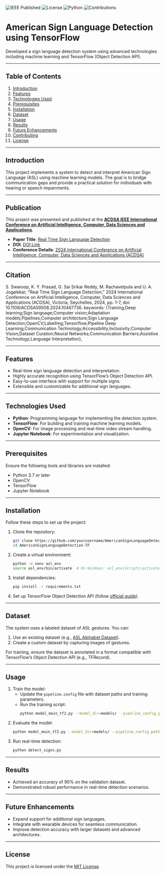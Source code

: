 ![IEEE Published](https://img.shields.io/badge/Published%20on-IEEE-blue)
![License](https://img.shields.io/badge/License-MIT-green)
![Python](https://img.shields.io/badge/Python-3.7%2B-yellow)
![Contributions](https://img.shields.io/badge/Contributions-Welcome-brightgreen)


# American Sign Language Detection using TensorFlow

Developed a sign language detection system using advanced technologies including machine learning and TensorFlow (Object Detection API).

---

## Table of Contents
1. [Introduction](#introduction)
2. [Features](#features)
3. [Technologies Used](#technologies-used)
4. [Prerequisites](#prerequisites)
5. [Installation](#installation)
6. [Dataset](#dataset)
7. [Usage](#usage)
8. [Results](#results)
9. [Future Enhancements](#future-enhancements)
10. [Contributing](#contributing)
11. [License](#license)

---

## Introduction
This project implements a system to detect and interpret American Sign Language (ASL) using machine learning models. The goal is to bridge communication gaps and provide a practical solution for individuals with hearing or speech impairments.

---

## Publication
This project was presented and published at the **[ACDSA IEEE International Conference on Artificial Intelligence, Computer, Data Sciences and Applications](https://www.acdsa.org)**.  
- **Paper Title**: [Real Time Sign Language Detection](https://ieeexplore.ieee.org/document/10467736/authors#authors)  
- **DOI**: [DOI Link](link-to-doi)
- **Conference Details**: [2024 International Conference on Artificial Intelligence, Computer, Data Sciences and Applications (ACDSA)](https://www.acdsa.org)

---

## Citation
S. Swaroop, K. Y. Prasad, G. Sai Srikar Reddy, M. Rachavelpula and U. A. Jogalekar, "Real Time Sign Language Detection," 2024 International Conference on Artificial Intelligence, Computer, Data Sciences and Applications (ACDSA), Victoria, Seychelles, 2024, pp. 1-7, doi: 10.1109/ACDSA59508.2024.10467736. keywords: {Training;Deep learning;Sign language;Computer vision;Adaptation models;Pipelines;Computer architecture;Sign Language Detection;OpenCV;LabelImg;Tensorflow;Pipeline Deep Learning;Communication Technology;Accessibility;Inclusivity;Computer Vision;Dataset Curation;Neural Networks;Communication Barriers;Assistive Technology;Language Interpretation},

---

## Features
- Real-time sign language detection and interpretation.
- Highly accurate recognition using TensorFlow’s Object Detection API.
- Easy-to-use interface with support for multiple signs.
- Extensible and customizable for additional sign languages.

---

## Technologies Used
- **Python**: Programming language for implementing the detection system.
- **TensorFlow**: For building and training machine learning models.
- **OpenCV**: For image processing and real-time video stream handling.
- **Jupyter Notebook**: For experimentation and visualization.

---

## Prerequisites
Ensure the following tools and libraries are installed:
- Python 3.7 or later
- OpenCV
- TensorFlow
- Jupyter Notebook

---

## Installation
Follow these steps to set up the project:
1. Clone the repository:
   ```bash
   git clone https://github.com/yourusername/AmericanSignLanguageDetection-TF.git
   cd AmericanSignLanguageDetection-TF
   ```
2. Create a virtual environment:
   ```bash
   python -m venv asl_env
   source asl_env/bin/activate  # On Windows: asl_env\Scripts\activate
   ```
3. Install dependencies:
   ```bash
   pip install -r requirements.txt
   ```
4. Set up TensorFlow Object Detection API (follow [official guide](https://tensorflow-object-detection-api-tutorial.readthedocs.io/en/latest/)).

---

## Dataset
The system uses a labeled dataset of ASL gestures. You can:
1. Use an existing dataset (e.g., [ASL Alphabet Dataset](https://www.kaggle.com/grassknoted/asl-alphabet)).
2. Create a custom dataset by capturing images of gestures.

For training, ensure the dataset is annotated in a format compatible with TensorFlow’s Object Detection API (e.g., TFRecord).

---

## Usage
1. Train the model:
   - Update the `pipeline.config` file with dataset paths and training parameters.
   - Run the training script:
     ```bash
     python model_main_tf2.py --model_dir=models/ --pipeline_config_path=models/pipeline.config
     ```
2. Evaluate the model:
   ```bash
   python model_main_tf2.py --model_dir=models/ --pipeline_config_path=models/pipeline.config --checkpoint_dir=models/
   ```
3. Run real-time detection:
   ```bash
   python detect_signs.py
   ```

---

## Results
- Achieved an accuracy of 90% on the validation dataset.
- Demonstrated robust performance in real-time detection scenarios.

---

## Future Enhancements
- Expand support for additional sign languages.
- Integrate with wearable devices for seamless communication.
- Improve detection accuracy with larger datasets and advanced architectures.

---

## License
This project is licensed under the [MIT License](LICENSE).


